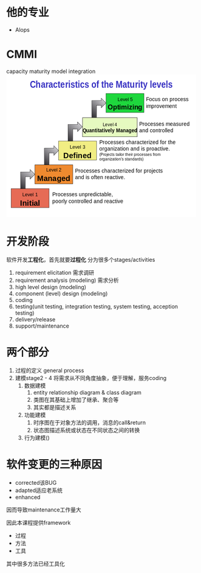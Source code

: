 # 他的专业
- Alops

# CMMI
capacity maturity model integration
![](./ref/CMMI.png)

# 开发阶段
软件开发**工程化**，首先就要**过程化**
分为很多个stages/activities
1. requirement elicitation 需求调研
2. requirement analysis (modeling) 需求分析
3. high level design (modeling)
4. component (level) design (modeling)
5. coding
6. testing(unit testing, integration testing, system testing, acception testing)
7. delivery/release
8. support/maintenance

# 两个部分
1. 过程的定义 general process
2. 建模stage2 - 4 将需求从不同角度抽象，便于理解，服务coding
   1. 数据建模
      1. entity relationship diagram & class diagram
      2. 类图在其基础上增加了继承、聚合等
      3. 其实都是描述关系
   2. 功能建模
      1. 时序图在于对象方法的调用，消息的call&return
      2. 状态图描述系统或状态在不同状态之间的转换
   3. 行为建模()

# 软件变更的三种原因
- corrected该BUG
- adapted适应老系统
- enhanced

因而导致maintenance工作量大

因此本课程提供framework
- 过程
- 方法
- 工具

其中很多方法已经工具化
